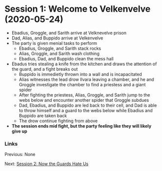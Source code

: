 # Session 1: Welcome to Velkenvelve (2020-05-24)
* Ebadius, Groggle, and Sarith arrive at Velknevelve prison
* Dad, Alias, and Buppido arrive at Velkenvelve
* The party is given menial tasks to perform
    * Ebadius, Groggle, and Sarith stack rocks
    * Alias, Groggle, and Sarith wash clothing
    * Ebadius, Dad, and Buppido clean the mess hall
* Ebadus tries stealing a knife from the kitchen and draws the attention of the guard, and a fight breaks out
    * Buppido is immedietly thrown into a wall and is incapacitated
    * Alias witnesses the lead drow Ilvara leaving a chamber, and he and Groggle investigate the chamber to find a priestess and a giant spider
    * After fighting the priestess, Alias, Groggle, and Sarith jump to the webs below and encounter another spider that Groggle subdues
    * Dad, Ebadius, and Buppido are led back to their cell, and Dad is able to throw himself and a guard to the webs below while Ebadius and Buppido are taken back
    * The drow continue fighting from above
* **The session ends mid fight, but the party feeling like they will likely give up**

### Links
Previous: None

Next: [Session 2: Now the Guards Hate Us](session2-2020-06-14.md)

